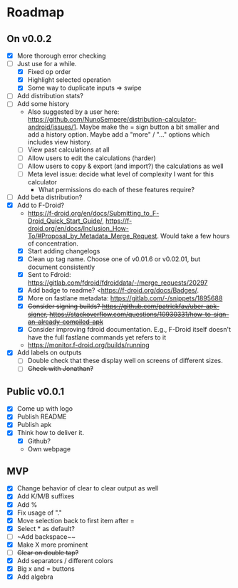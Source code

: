 # Roadmap 

## On v0.0.2

- [x] More thorough error checking
- [ ] Just use for a while.
  - [x] Fixed op order
  - [x] Highlight selected operation
  - [x] Some way to duplicate inputs => swipe
- [ ] Add distribution stats? 
- [ ] Add some history
  - Also suggested by a user here: <https://github.com/NunoSempere/distribution-calculator-android/issues/1>. Maybe make the = sign button a bit smaller and add a history option. Maybe add a "more" / "..." options which includes view history.
  - [ ] View past calculations at all
  - [ ] Allow users to edit the calculations (harder)
  - [ ] Allow users to copy & export (and import?) the calculations as well
  - [ ] Meta level issue: decide what level of complexity I want for this calculator
    - What permissions do each of these features require? 
- [ ] Add beta distribution?
- [x] Add to F-Droid?
  - <https://f-droid.org/en/docs/Submitting_to_F-Droid_Quick_Start_Guide/>, <https://f-droid.org/en/docs/Inclusion_How-To/#Proposal_by_Metadata_Merge_Request>. Would take a few hours of concentration.
  - [x] Start adding changelogs
  - [x] Clean up tag name. Choose one of v0.01.6 or v0.02.01, but document consistently
  - [x] Sent to Fdroid: <https://gitlab.com/fdroid/fdroiddata/-/merge_requests/20297>
  - [x] Add badge to readme? <https://f-droid.org/docs/Badges/.
  - [x] More on fastlane metadata: https://gitlab.com/-/snippets/1895688
  - [x] ~~Consider signing builds? <https://github.com/patrickfav/uber-apk-signer>, <https://stackoverflow.com/questions/10930331/how-to-sign-an-already-compiled-apk>~~
  - [x] Consider improving fdroid documentation. E.g., F-Droid itself doesn't have the full fastlane commands yet refers to it
  - <https://monitor.f-droid.org/builds/running>
- [x] Add labels on outputs
  - [ ] Double check that these display well on screens of different sizes.
  - [ ] ~~Check with Jonathan?~~

## Public v0.0.1

- [x] Come up with logo
- [x] Publish README
- [x] Publish apk
- [x] Think how to deliver it.
  - [x] Github? 
  - Own webpage

## MVP 

- [x] Change behavior of clear to clear output as well
- [x] Add K/M/B suffixes
- [x] Add %
- [x] Fix usage of "."
- [x] Move selection back to first item after = 
- [x] Select * as default?
- [ ] ~Add backspace~~
- [x] Make X more prominent
- [ ] ~~Clear on double tap?~~
- [x] Add separators / different colors
- [x] Big x and = buttons 
- [x] Add algebra
